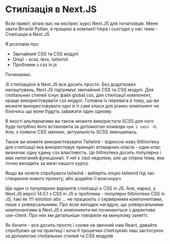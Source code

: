 # Стилізація в Next.JS

Всім привіт, вітаю вас на експрес курсі Next.JS для початківців. Мене звати Віталій Рубан, я працюю в компанії Ітера і сьогодні у нас тема - Стилізація в Next.JS

Я розповім про

* Звичайний CSS та CSS модулі
* Опції - scss, less, tailwind
* Проблеми з css in js

Починаємо.

Зі стилізацією в Next.JS все досить просто. Без додаткових налаштувань, Next.JS підтримує звичайний CSS та CSS модулі. Для глобальних стилей існує файл global.css, для стилізації компонент, краще використовувати css модулі. Головна їх перевага в тому, що ви можете використовувати одні й ті самі класи для різних компонент не боючись що вони будуть заважати один одному. 

В якості альтернативи ви також можете використати SCSS для чого буде потрібно його встановити за допомогою команди `npm i sass -D`. Але, з появою CSS змінних, актуальність SCSS зменшилась.

Також ви можете використовувати Tailwind - відносно нову бібілотеку для стилізації яка використовує принцип атомарних класів - один клас визначає одну єдину css властивість. Ця бібліотека досить популярна і має непоганий функціонал. У неї є свої недоліки, але це спірна тема, яка точно виходить за межі нашого курсу.

Якщо ви хочете спробувати tailwind - виберіть опцію tailwind під час створення нового проекту, або додайте її власноруч. 

Ще один із популярних варіантів стилізації є CSS in JS. Але, наразі, у Next.JS версії 14.0.1 з CSS in JS є проблема - популярні бібліотеки CSS in JS, такі як !!!! emotion або ... не працюють з серверними компонентами, лише з універсальними. Про всяк випадок нагадую, що універсальними компонентами в Next.JS є компоненти які починаються з директиви use-client. Про них ми детальніше говорили на минулому занятті.

Як бачите - все досить просто і схоже на звичний нам React, давайте спробуємо це на практиці і хоча б трошечки стилізуємо наш застосунок за допомогою глобальних стилей та CSS модулів

